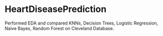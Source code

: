 # HeartDiseasePrediction
Performed EDA and compared KNNs, Decision Trees, Logistic Regression, Naive Bayes, Random Forest on Cleveland Database.
